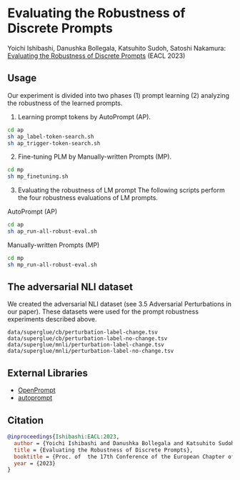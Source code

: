 # Evaluating the Robustness of Discrete Prompts
Yoichi Ishibashi, Danushka Bollegala, Katsuhito Sudoh, Satoshi Nakamura: [Evaluating the Robustness of Discrete Prompts](https://arxiv.org/abs/2302.05619) (EACL 2023)

## Usage
Our experiment is divided into two phases (1) prompt learning (2) analyzing the robustness of the learned prompts.


1. Learning prompt tokens by AutoPrompt (AP).
```sh
cd ap
sh ap_label-token-search.sh
sh ap_trigger-token-search.sh
```

2. Fine-tuning PLM by Manually-written Prompts (MP).
```sh
cd mp
sh mp_finetuning.sh
```

3. Evaluating the robustness of LM prompt
The following scripts perform the four robustness evaluations of LM prompts.

AutoPrompt (AP)
```sh
cd ap
sh ap_run-all-robust-eval.sh 
```

Manually-written Prompts (MP) 
```sh
cd mp
sh mp_run-all-robust-eval.sh 
```

## The adversarial NLI dataset
We created the adversarial NLI dataset (see 3.5 Adversarial Perturbations in our paper). These datasets were used for the prompt robustness experiments described above.
```
data/superglue/cb/perturbation-label-change.tsv
data/superglue/cb/perturbation-label-no-change.tsv
data/superglue/mnli/perturbation-label-change.tsv
data/superglue/mnli/perturbation-label-no-change.tsv
```

## External Libraries
- [OpenPrompt](https://github.com/thunlp/OpenPrompt)
- [autoprompt](https://github.com/ucinlp/autoprompt)


## Citation
```bibtex
@inproceedings{Ishibashi:EACL:2023,
  author = {Yoichi Ishibashi and Danushka Bollegala and Katsuhito Sudoh and Satoshi Nakamura},  
  title = {Evaluating the Robustness of Discrete Prompts},
  booktitle = {Proc. of  the 17th Conference of the European Chapter of the Association for Computational Linguistics (EACL 2023)},
  year = {2023}
}
```